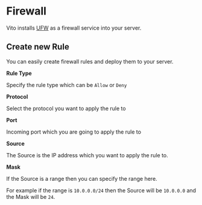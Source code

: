 # Firewall

Vito installs [UFW](https://help.ubuntu.com/community/UFW) as a firewall service into your server.

## Create new Rule

You can easily create firewall rules and deploy them to your server.

**Rule Type**

Specify the rule type which can be `Allow` or `Deny`

**Protocol**

Select the protocol you want to apply the rule to

**Port**

Incoming port which you are going to apply the rule to

**Source**

The Source is the IP address which you want to apply the rule to.

**Mask**

If the Source is a range then you can specify the range here.

For example if the range is `10.0.0.0/24` then the Source will be `10.0.0.0` and the Mask will be `24`.